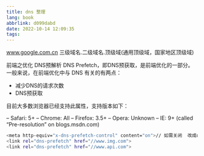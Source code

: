 ```yaml
---
title: dns 整理
lang: book
abbrlink: d099dabd
date: 2022-10-14 12:09:35
tags:
---
```



www.google.com.cn 
三级域名.二级域名.顶级域(通用顶级域，国家地区顶级域)



前端之优化 DNS预解析
DNS Prefetch，即DNS预获取，是前端优化的一部分。一般来说，在前端优化中与 DNS 有关的有两点：
 + 减少DNS的请求次数
 + DNS预获取 

 目前大多数浏览器已经支持此属性，支持版本如下：

– Safari: 5+
– Chrome: All
– Firefox: 3.5+
– Opera: Unknown
– IE: 9+ (called “Pre-resolution” on blogs.msdn.com)

```bash
<meta http-equiv="x-dns-prefetch-control" content="on">// 如需关闭  改成off
<link rel="dns-prefetch" href="//www.img.com">
<link rel="dns-prefetch" href="//www.api.com">
```